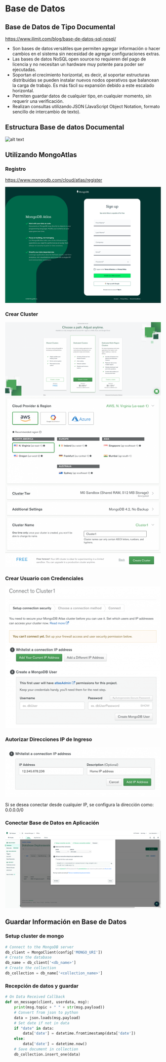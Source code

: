 # Base de Datos

## Base de Datos de Tipo Documental 

https://www.ilimit.com/blog/base-de-datos-sql-nosql/

+ Son bases de datos versátiles que permiten agregar información o hacer cambios en el sistema sin necesidad de agregar configuraciones extras. 
+ Las bases de datos NoSQL open source no requieren del pago de licencia y no necesitan un hardware muy potente para poder ser ejecutadas. 
+ Soportan el crecimiento horizontal, es decir, al soportar estructuras distribuidas se pueden instalar nuevos nodos operativos que balancean la carga de trabajo. Es más fácil su expansión debido a este escalado horizontal. 
+ Permiten guardar datos de cualquier tipo, en cualquier momento, sin requerir una verificación. 
+ Realizan consultas utilizando JSON (JavaScript Object Notation, formato sencillo de intercambio de texto). 

## Estructura Base de datos Documental

![alt text](https://media.geeksforgeeks.org/wp-content/uploads/20200219180521/MongoDB-database-colection.png)

## Utilizando MongoAtlas

### Registro

https://www.mongodb.com/cloud/atlas/register

![alt text](../images/register-mongo-atlas.png)

### Crear Cluster

![alt text](../images/create-mongo-atlas-cluster.png)
![alt text](../images/create-mongo-atlas-cluster-2.png)

### Crear Usuario con Credenciales

![alt text](../images/create-mongo-atlas-user.png)

### Autorizar Direcciones IP de Ingreso

![alt text](../images/add-current-ip-address.png)

Si se desea conectar desde cualquier IP, se configura la dirección como: 0.0.0.0/0

### Conectar Base de Datos en Aplicación

![alt text](../images/connect-db.png)

## Guardar Información en Base de Datos

### Setup cluster de mongo

```python
# Connect to the MongoDB server
db_client = MongoClient(config['MONGO_URI']) 
# Create the database
db_name = db_client['<db_name>']
# Create the collection 
db_collection = db_name['<collection_name>'] 
```

### Recepción de datos y guardar

```python
# On Data Received Callback
def on_message(client, userdata, msg):
    print(msg.topic + " " + str(msg.payload))
    # Convert from json to python
    data = json.loads(msg.payload)
    # Set date if not in data
    if "date" in data:
        data['date'] = datetime.fromtimestamp(data['date'])
    else:
        data['date'] = datetime.now()
    # Save document in collection
    db_collection.insert_one(data)
```
